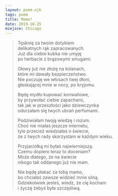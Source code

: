 ```yaml
---
layout: poem.njk
tags: poem
title: Mamo!
date: 2019-10-25
miejsce: Chicago
---
```


> Tęsknię za twoim dotykiem  
> delikatnych rąk zapracowanych.  
> Już dla ciebie kubka nie umyję  
> po herbacie z brązowymi smugami.  
> 
> Głowy już nie złożę na kolanach,  
> które mi dawały bezpieczeństwo.   
> Nie poczuję we włosach twej dłoni,  
> głaskającej mnie w nocy, po kryjomu.  
> 
> Będę mydło kupować konwaliowe,  
> by przywołać ciebie zapachami,  
> tak jak w przeszłości jako dziewczynka  
> odurzałam się twych ubrań perfumami.  
> 
> Podziwiałam twoją wiedzę i rozum.  
> Choć nie miałaś jeszcze internetu,  
> tyle przecież wiedziałaś o świecie,  
> że z twych rady skorzystam w każdym wieku.  
> 
> Przyjaciółką mi byłaś najwierniejszą.  
> Czemu dopiero teraz to doceniam?  
> Może dlatego, że na świecie   
> nikogo tak oddanego już nie mam.   
> 
> Nie będę płakać za tobą mamo,  
> bo chciałaś zawsze widzieć mnie silną.  
> Gdziekolwiek jesteś, wiedz, że cię kocham  
> i życzę żebyś była szczęśliwą.  

